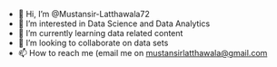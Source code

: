 - 👋 Hi, I’m @Mustansir-Latthawala72
- 👀 I’m interested in Data Science and Data Analytics
- 🌱 I’m currently learning data related content
- 💞️ I’m looking to collaborate on data sets
- 📫 How to reach me (email me on mustansirlatthawala@gmail.com

<!---
Mustansir-Latthawala72/Mustansir-Latthawala72 is a ✨ special ✨ repository because its `README.md` (this file) appears on your GitHub profile.
You can click the Preview link to take a look at your changes.
--->
